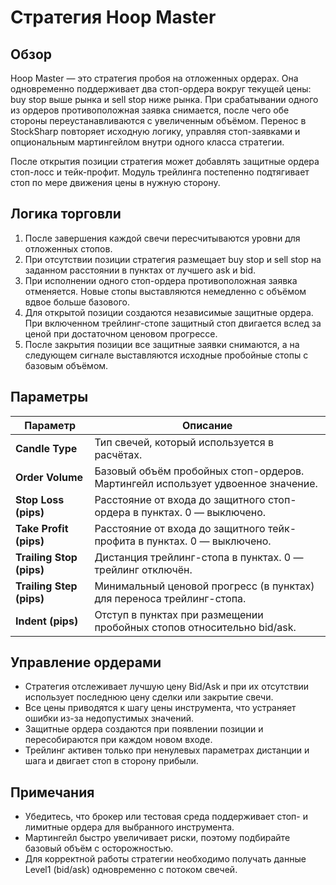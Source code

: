 # Стратегия Hoop Master

## Обзор

Hoop Master — это стратегия пробоя на отложенных ордерах. Она одновременно поддерживает два стоп-ордера вокруг текущей цены: buy stop выше рынка и sell stop ниже рынка. При срабатывании одного из ордеров противоположная заявка снимается, после чего обе стороны переустанавливаются с увеличенным объёмом. Перенос в StockSharp повторяет исходную логику, управляя стоп-заявками и опциональным мартингейлом внутри одного класса стратегии.

После открытия позиции стратегия может добавлять защитные ордера стоп-лосс и тейк-профит. Модуль трейлинга постепенно подтягивает стоп по мере движения цены в нужную сторону.

## Логика торговли

1. После завершения каждой свечи пересчитываются уровни для отложенных стопов.
2. При отсутствии позиции стратегия размещает buy stop и sell stop на заданном расстоянии в пунктах от лучшего ask и bid.
3. При исполнении одного стоп-ордера противоположная заявка отменяется. Новые стопы выставляются немедленно с объёмом вдвое больше базового.
4. Для открытой позиции создаются независимые защитные ордера. При включенном трейлинг-стопе защитный стоп двигается вслед за ценой при достаточном ценовом прогрессе.
5. После закрытия позиции все защитные заявки снимаются, а на следующем сигнале выставляются исходные пробойные стопы с базовым объёмом.

## Параметры

| Параметр | Описание |
| --- | --- |
| **Candle Type** | Тип свечей, который используется в расчётах. |
| **Order Volume** | Базовый объём пробойных стоп-ордеров. Мартингейл использует удвоенное значение. |
| **Stop Loss (pips)** | Расстояние от входа до защитного стоп-ордера в пунктах. 0 — выключено. |
| **Take Profit (pips)** | Расстояние от входа до защитного тейк-профита в пунктах. 0 — выключено. |
| **Trailing Stop (pips)** | Дистанция трейлинг-стопа в пунктах. 0 — трейлинг отключён. |
| **Trailing Step (pips)** | Минимальный ценовой прогресс (в пунктах) для переноса трейлинг-стопа. |
| **Indent (pips)** | Отступ в пунктах при размещении пробойных стопов относительно bid/ask. |

## Управление ордерами

- Стратегия отслеживает лучшую цену Bid/Ask и при их отсутствии использует последнюю цену сделки или закрытие свечи.
- Все цены приводятся к шагу цены инструмента, что устраняет ошибки из-за недопустимых значений.
- Защитные ордера создаются при появлении позиции и пересобираются при каждом новом входе.
- Трейлинг активен только при ненулевых параметрах дистанции и шага и двигает стоп в сторону прибыли.

## Примечания

- Убедитесь, что брокер или тестовая среда поддерживает стоп- и лимитные ордера для выбранного инструмента.
- Мартингейл быстро увеличивает риски, поэтому подбирайте базовый объём с осторожностью.
- Для корректной работы стратегии необходимо получать данные Level1 (bid/ask) одновременно с потоком свечей.
